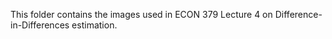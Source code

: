 This folder contains the images used in ECON 379 Lecture 4 on Difference-in-Differences estimation.
